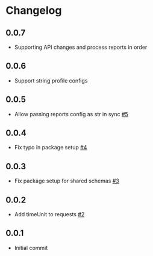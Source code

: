 # Changelog

## 0.0.7
  * Supporting API changes and process reports in order

## 0.0.6
  * Support string profile configs

## 0.0.5
  * Allow passing reports config as str in sync [#5](https://github.com/singer-io/tap-amazon-ads-dsp/pull/5)

## 0.0.4
  * Fix typo in package setup [#4](https://github.com/singer-io/tap-amazon-ads-dsp/pull/4)

## 0.0.3
  * Fix package setup for shared schemas [#3](https://github.com/singer-io/tap-amazon-ads-dsp/pull/3)

## 0.0.2
  * Add timeUnit to requests [#2](https://github.com/singer-io/tap-amazon-ads-dsp/pull/2)

## 0.0.1
  * Initial commit
